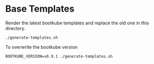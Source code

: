 # Base Templates

Render the latest bootkube templates and replace the old one in this directory.

```
./generate-templates.sh
```

To overwrite the bootkube version
```
BOOTKUBE_VERSION=v0.9.1 ./generate-templates.sh
```